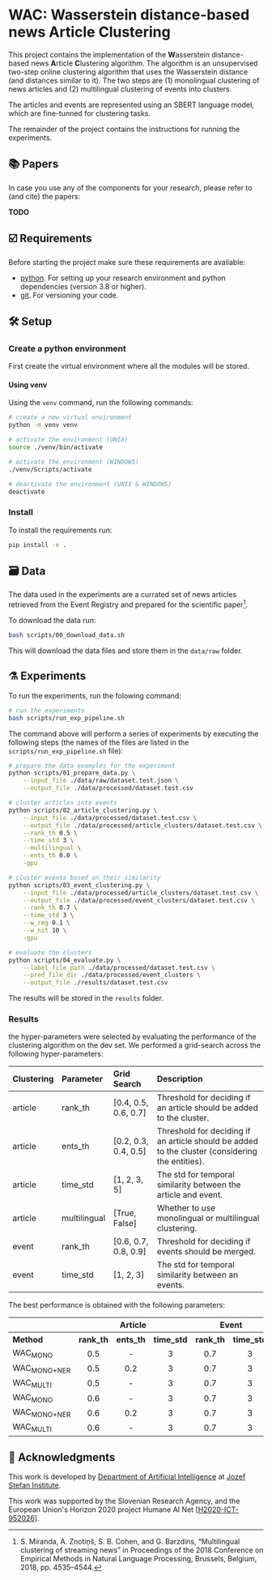 # WAC: **W**asserstein distance-based news **A**rticle **C**lustering

This project contains the implementation of the **W**asserstein distance-based news **A**rticle **C**lustering algorithm.
The algorithm is an unsupervised two-step online clustering algorithm that uses the Wasserstein distance (and distances
similar to it). The two steps are (1) monolingual clustering of news articles and (2) multilingual clustering of events into clusters.

The articles and events are represented using an SBERT language model, which are fine-tunned for clustering tasks.

The remainder of the project contains the instructions for running the experiments.

## 📚 Papers

In case you use any of the components for your research, please refer to (and cite) the papers:

**TODO**

## ☑️ Requirements

Before starting the project make sure these requirements are available:

- [python]. For setting up your research environment and python dependencies (version 3.8 or higher).
- [git]. For versioning your code.

## 🛠️ Setup

### Create a python environment

First create the virtual environment where all the modules will be stored.

#### Using venv

Using the `venv` command, run the following commands:

```bash
# create a new virtual environment
python -m venv venv

# activate the environment (UNIX)
source ./venv/bin/activate

# activate the environment (WINDOWS)
./venv/Scripts/activate

# deactivate the environment (UNIX & WINDOWS)
deactivate
```

### Install

To install the requirements run:

```bash
pip install -e .
```

## 🗃️ Data

The data used in the experiments are a currated set of news articles retrieved from the Event Registry and prepared for the scientific paper[^1].

To download the data run:

```bash
bash scripts/00_download_data.sh
```

This will download the data files and store them in the `data/raw` folder.

## ⚗️ Experiments

To run the experiments, run the folowing command:

```bash
# run the experiments
bash scripts/run_exp_pipeline.sh
```

The command above will perform a series of experiments by executing the following steps (the names of the files are listed in the `scripts/run_exp_pipeline.sh` file):

```bash
# prepare the data examples for the experiment
python scripts/01_prepare_data.py \
    --input_file ./data/raw/dataset.test.json \
    --output_file ./data/processed/dataset.test.csv

# cluster articles into events
python scripts/02_article_clustering.py \
    --input_file ./data/processed/dataset.test.csv \
    --output_file ./data/processed/article_clusters/dataset.test.csv \
    --rank_th 0.5 \
    --time_std 3 \
    --multilingual \
    --ents_th 0.0 \
    -gpu

# cluster events based on their similarity
python scripts/03_event_clustering.py \
    --input_file ./data/processed/article_clusters/dataset.test.csv \
    --output_file ./data/processed/event_clusters/dataset.test.csv \
    --rank_th 0.7 \
    --time_std 3 \
    --w_reg 0.1 \
    --w_nit 10 \
    -gpu

# evaluate the clusters
python scripts/04_evaluate.py \
    --label_file_path ./data/processed/dataset.test.csv \
    --pred_file_dir ./data/processed/event_clusters \
    --output_file ./results/dataset.test.csv

```

The results will be stored in the `results` folder.

### Results

the hyper-parameters were selected by evaluating the performance of the clustering algorithm on the dev set. We performed a grid-search across the following hyper-parameters:

| Clustering | Parameter    | Grid Search          | Description                                                                                     |
| :--------- | :----------- | :------------------- | :---------------------------------------------------------------------------------------------- |
| article    | rank_th      | [0.4, 0.5, 0.6, 0.7] | Threshold for deciding if an article should be added to the cluster.                            |
| article    | ents_th      | [0.2, 0.3, 0.4, 0.5] | Threshold for deciding if an article should be added to the cluster (considering the entities). |
| article    | time_std     | [1, 2, 3, 5]         | The std for temporal similarity between the article and event.                                  |
| article    | multilingual | [True, False]        | Whether to use monolingual or multilingual clustering.                                          |
| event      | rank_th      | [0.6, 0.7, 0.8, 0.9] | Threshold for deciding if events should be merged.                                              |
| event      | time_std     | [1, 2, 3]            | The std for temporal similarity between an events.                                              |

The best performance is obtained with the following parameters:

<table>
  <tr>
    <th style="text-align:center;" colspan="1"></th>
    <th style="text-align:center;" colspan="3">Article</th>
    <th style="text-align:center;" colspan="2">Event</th>
    <th style="text-align:center;" colspan="3">Standard</th>
    <th style="text-align:center;" colspan="3">BCubed</th>
    <th></th>
  </tr>
  <tr>
    <th style="text-align:left;">Method</th>
    <th style="text-align:center;">rank_th</th>
    <th style="text-align:center;">ents_th</th>
    <th style="text-align:center;">time_std</th>
    <th style="text-align:center;">rank_th</th>
    <th style="text-align:center;">time_std</th>
    <th style="text-align:center;">F1</th>
    <th style="text-align:center;">P</th>
    <th style="text-align:center;">R</th>
    <th style="text-align:center;">F1</th>
    <th style="text-align:center;">P</th>
    <th style="text-align:center;">R</th>
    <th style="text-align:center;">clusters</th>
  </tr>
  <tr>
    <td style="text-align:left;">WAC<sub>MONO</sub></td>
    <td style="text-align:center;">0.5</td>
    <td style="text-align:center;">-</td>
    <td style="text-align:center;">3</td>
    <td style="text-align:center;">0.7</td>
    <td style="text-align:center;">3</td>
    <td style="text-align:center;">87.00</td>
    <td style="text-align:center;">98.45</td>
    <td style="text-align:center;">77.95</td>
    <td style="text-align:center;">85.42</td>
    <td style="text-align:center;">93.04</td>
    <td style="text-align:center;">78.95</td>
    <td style="text-align:center;">1066</td>
  </tr>
  <tr>
    <td style="text-align:left;">WAC<sub>MONO+NER</sub></td>
    <td style="text-align:center;">0.5</td>
    <td style="text-align:center;">0.2</td>
    <td style="text-align:center;">3</td>
    <td style="text-align:center;">0.7</td>
    <td style="text-align:center;">3</td>
    <td style="text-align:center;">85.02</td>
    <td style="text-align:center;">98.52</td>
    <td style="text-align:center;">74.77</td>
    <td style="text-align:center;">84.78</td>
    <td style="text-align:center;">93.51</td>
    <td style="text-align:center;">77.54</td>
    <td style="text-align:center;">1089</td>
  </tr>
  <tr>
    <td style="text-align:left;">WAC<sub>MULTI</sub></td>
    <td style="text-align:center;">0.5</td>
    <td style="text-align:center;">-</td>
    <td style="text-align:center;">3</td>
    <td style="text-align:center;">0.7</td>
    <td style="text-align:center;">3</td>
    <td style="text-align:center;">92.20</td>
    <td style="text-align:center;">98.55</td>
    <td style="text-align:center;">86.62</td>
    <td style="text-align:center;">86.67</td>
    <td style="text-align:center;">92.94</td>
    <td style="text-align:center;">81.20</td>
    <td style="text-align:center;">1074</td>
  </tr>
  <tr>
    <td style="text-align:left;">WAC<sub>MONO</sub></td>
    <td style="text-align:center;">0.6</td>
    <td style="text-align:center;">-</td>
    <td style="text-align:center;">3</td>
    <td style="text-align:center;">0.7</td>
    <td style="text-align:center;">3</td>
    <td style="text-align:center;">69.50</td>
    <td style="text-align:center;">98.71</td>
    <td style="text-align:center;">53.63</td>
    <td style="text-align:center;">81.08</td>
    <td style="text-align:center;">94.14</td>
    <td style="text-align:center;">71.20</td>
    <td style="text-align:center;">1108</td>
  </tr>
  <tr>
    <td style="text-align:left;">WAC<sub>MONO+NER</sub></td>
    <td style="text-align:center;">0.6</td>
    <td style="text-align:center;">0.2</td>
    <td style="text-align:center;">3</td>
    <td style="text-align:center;">0.7</td>
    <td style="text-align:center;">3</td>
    <td style="text-align:center;">67.23</td>
    <td style="text-align:center;">98.12</td>
    <td style="text-align:center;">51.14</td>
    <td style="text-align:center;">79.72</td>
    <td style="text-align:center;">93.80</td>
    <td style="text-align:center;">69.32</td>
    <td style="text-align:center;">1109</td>
  </tr>
  <tr>
    <td style="text-align:left;">WAC<sub>MULTI</sub></td>
    <td style="text-align:center;">0.6</td>
    <td style="text-align:center;">-</td>
    <td style="text-align:center;">3</td>
    <td style="text-align:center;">0.7</td>
    <td style="text-align:center;">3</td>
    <td style="text-align:center;">74.43</td>
    <td style="text-align:center;">98.81</td>
    <td style="text-align:center;">59.70</td>
    <td style="text-align:center;">81.98</td>
    <td style="text-align:center;">94.00</td>
    <td style="text-align:center;">72.68</td>
    <td style="text-align:center;">1112</td>
  </tr>
</table>

## 📣 Acknowledgments

This work is developed by [Department of Artificial Intelligence][ailab] at [Jozef Stefan Institute][ijs].

This work was supported by the Slovenian Research Agency, and the European Union's Horizon 2020 project Humane AI Net [[H2020-ICT-952026]].

[python]: https://www.python.org/
[git]: https://git-scm.com/
[ailab]: http://ailab.ijs.si/
[ijs]: https://www.ijs.si/
[H2020-ICT-952026]: https://cordis.europa.eu/project/id/952026

[^1]: S. Miranda, A. Znotiņš, S. B. Cohen, and G. Barzdins, “Multilingual clustering of streaming news” in Proceedings of the 2018 Conference on Empirical Methods in Natural Language Processing, Brussels, Belgium, 2018, pp. 4535–4544.
